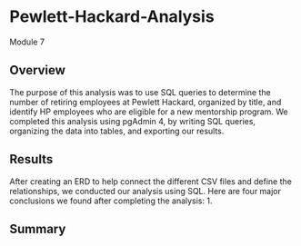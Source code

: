 # Pewlett-Hackard-Analysis
Module 7
## Overview
The purpose of this analysis was to use SQL queries to determine the number of retiring employees at Pewlett Hackard, organized by title, and identify HP employees who are eligible for a new mentorship program. We completed this analysis using pgAdmin 4, by writing SQL queries, organizing the data into tables, and exporting our results.

## Results
After creating an ERD to help connect the different CSV files and define the relationships, we conducted our analysis using SQL. Here are four major conclusions we found after completing the analysis:
1. 
## Summary
